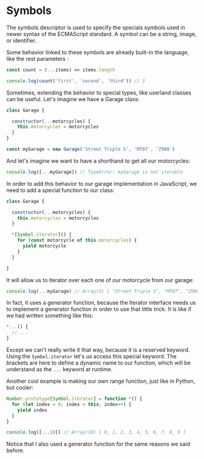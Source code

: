 # Symbols

The symbols descriptor is used to specify the specials symbols used in newer syntax of the ECMAScript standard. A symbol can be a string, image, or identifier.

Some behavior linked to these symbols are already built-in the language, like the rest parameters :

```javascript
const count = (...items) => items.length

console.log(count('first', 'second', 'third')) // 3
```

Sometimes, extending the behavior to special types, like userland classes can be useful. Let's imagine we have a Garage class:

```javascript
class Garage {

  constructor(...motorcycles) {
    this.motorcycles = motorcycles
  }
}

const myGarage = new Garage('Street Triple S', 'MT07', 'Z900')
```

And let's imagine we want to have a shorthand to get all our motorcycles:

```javascript
console.log([...myGarage]) // TypeError: myGarage is not iterable
```

In order to add this behavior to our garage implementation in JavaScript, we need to add a special function to our class:

```javascript
class Garage {

  constructor(...motorcycles) {
    this.motorcycles = motorcycles
  }

  *[Symbol.iterator]() {
    for (const motorcycle of this.motorcycles) {
      yield motorcycle
    }
  }

}
```

It will allow us to iterator over each one of our motorcycle from our garage:

```javascript
console.log(...myGarage) // Array(3) [ "Street Triple S", "MT07", "Z900" ]
```

In fact, it uses a generator function, because the Iterator interface needs us to implement a generator function in order to use that little trick. It is like if we had written something like this:

```javascript
*...() {
  // ...
}
```

Except we can't really write it that way, because it is a reserved keyword. Using the `Symbol.iterator` let's us access this special keyword. The brackets are here to define a dynamic name to our function, which will be understand as the `...` keyword at runtime.

Another cool example is making our own range function, just like in Python, but cooler:

```javascript
Number.prototype[Symbol.iterator] = function *() {
  for (let index = 0; index < this; index++) {
    yield index
  }
}

console.log([...10]) // Array(10) [ 0, 1, 2, 3, 4, 5, 6, 7, 8, 9 ]
```

Notice that I also used a generator function for the same reasons we said before.
